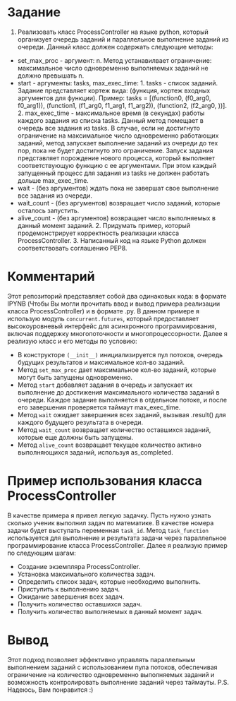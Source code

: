 # Задание
1. Реализовать класс ProcessController на языке python, который организует очередь заданий и параллельное выполнение заданий из очереди. Данный класс должен содержать следующие методы:
- set_max_proc - аргумент: n. Метод устанавилвает ограничение: максимальное число одновременно выполняемых заданий не должно превышать n.
- start - аргументы: tasks, max_exec_time: 1. tasks - список заданий. Задание представляет кортеж вида: (функция, кортеж входных аргументов для функции). Пример: tasks = [(function0, (f0_arg0, f0_arg1)), (function1, (f1_arg0, f1_arg1, f1_arg2)), (function2, (f2_arg0, ))]. 2. max_exec_time - максимальное время (в секундах) работы каждого задания из списка tasks. Данный метод помещает в очередь все задания из tasks. В случае, если не достигнуто ограничение на максимальное число одновременно работающих заданий, метод запускает выполнение заданий из очереди до тех пор, пока не будет достигнуто это ограничение. Запуск задания представляет порождение нового процесса, который выполняет соответствующую функцию с ее аргументами. При этом каждый запущенный процесс для задания из tasks не должен работать дольше max_exec_time.
- wait - (без аргументов) ждать пока не завершат свое выполнение все задания из очереди.
- wait_count - (без аргументов) возвращает число заданий, которые осталось запустить.
- alive_count - (без аргументов) возвращает число выполняемых в данный момент заданий.
  2. Придумать пример, который продемонстрирует корректность реализации класса ProcessController.
  3. Написанный код на языке Python должен соответствовать соглашению PEP8.
# Комментарий

Этот репозиторий представляет собой два одинаковых кода: в формате IPYNB (Чтобы Вы могли прочитать ввод и вывод примера реализации класса ProcessController) и в формате .py. В данном примере я использую модуль `concurrent.futures`, 
который предоставляет высокоуровневый интерфейс для асинхронного программирования, 
включая поддержку многопоточности и многопроцессорности.
Далее я реализую класс и его методы по условию:
- В конструкторе `(__init__)` инициализируется пул потоков, очередь будущих результатов и максимальное кол-во заданий.
- Метод `set_max_proc` дает максимальное кол-во заданий, которые могут быть запущены одновременно.
- Метод `start` добавляет задания в очередь и запускает их выполнение до достижения максимального количества заданий в очереди.
        Каждое задание выполняется в отдельном потоке, и после его завершения проверяется таймаут max_exec_time.
- Метод `wait` ожидает завершения всех заданий, вызывая .result() для каждого будущего результата в очереди.
- Метод `wait_count` возвращает количество оставшихся заданий, которые еще должны быть запущены.
- Метод `alive_count` возвращает текущее количество активно выполняющихся заданий, используя as_completed.
# Пример использования класса ProcessController
В качестве примера я привел легкую задачку. Пусть нужно узнать сколько ученик выполнил задач по математике. В качестве номера задачи будет выступать переменная `task_id`. 
Метод `task_function` используется для выполнение и результата задачи через параллельное программирование класса ProcessController.
Далее я реализую пример по следующим шагам:
- Создание экземпляра ProcessController.
- Установка максимального количества задач.
- Определить список задач, которые необходимо выполнить.
- Приступить к выполнению задач.
- Ожидание завершения всех задач.
- Получить количество оставшихся задач.
- Получить количество выполняемых в данный момент задач.
# Вывод
Этот подход позволяет эффективно управлять параллельным выполнением заданий с использованием пула потоков, 
обеспечивая ограничение на количество одновременно выполняемых заданий и возможность контролировать выполнение заданий через таймауты.
P.S. Надеюсь, Вам понравится :)
